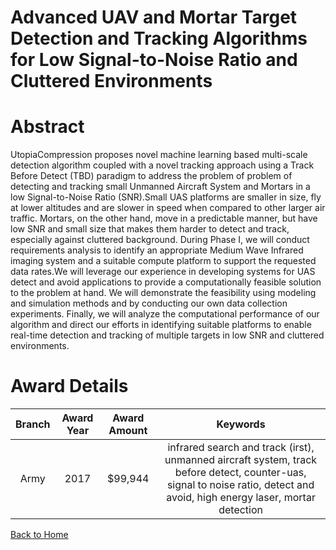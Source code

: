 
Advanced UAV and Mortar Target Detection and Tracking Algorithms for Low Signal-to-Noise Ratio and Cluttered Environments
=========================================================================================================================

# Abstract


UtopiaCompression proposes novel machine learning based multi-scale detection algorithm coupled with a novel tracking approach using a Track Before Detect (TBD) paradigm to address the problem of problem of detecting and tracking small Unmanned Aircraft System and Mortars in a low Signal-to-Noise Ratio (SNR).Small UAS platforms are smaller in size, fly at lower altitudes and are slower in speed when compared to other larger air traffic. Mortars, on the other hand, move in a predictable manner, but have low SNR and small size that makes them harder to detect and track, especially against cluttered background. During Phase I, we will conduct requirements analysis to identify an appropriate Medium Wave Infrared imaging system and a suitable compute platform to support the requested data rates.We will leverage our experience in developing systems for UAS detect and avoid applications to provide a computationally feasible solution to the problem at hand. We will demonstrate the feasibility using modeling and simulation methods and by conducting our own data collection experiments. Finally, we will analyze the computational performance of our algorithm and direct our efforts in identifying suitable platforms to enable real-time detection and tracking of multiple targets in low SNR and cluttered environments.  

# Award Details

|Branch|Award Year|Award Amount|Keywords|
| :---: | :---: | :---: | :---: |
|Army|2017|$99,944|infrared search and track (irst), unmanned aircraft system, track before detect, counter-uas, signal to noise ratio, detect and avoid, high energy laser, mortar detection|
  
  


[Back to Home](https://github.com/chrischow/dod_sbir_awards#1008)
